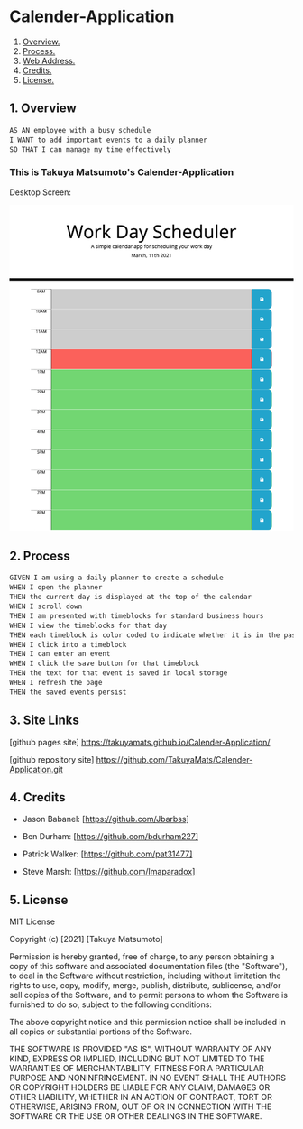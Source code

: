 # Calender-Application

1. [ Overview. ](#overview)
2. [ Process. ](#process)
3. [ Web Address. ](#web-address)
4. [ Credits. ](#credits)
5. [ License. ](#license)

<a name="overview"></a>

## 1. Overview

```md
AS AN employee with a busy schedule
I WANT to add important events to a daily planner
SO THAT I can manage my time effectively
```

### This is Takuya Matsumoto's Calender-Application

Desktop Screen:

![Front-Page](./images/Front-Page.png "Front-Page")

<a name="process"></a>

## 2. Process

```md
GIVEN I am using a daily planner to create a schedule
WHEN I open the planner
THEN the current day is displayed at the top of the calendar
WHEN I scroll down
THEN I am presented with timeblocks for standard business hours
WHEN I view the timeblocks for that day
THEN each timeblock is color coded to indicate whether it is in the past, present, or future
WHEN I click into a timeblock
THEN I can enter an event
WHEN I click the save button for that timeblock
THEN the text for that event is saved in local storage
WHEN I refresh the page
THEN the saved events persist
```

<a name="web-address"></a>

## 3. Site Links

[github pages site] https://takuyamats.github.io/Calender-Application/

[github repository site] https://github.com/TakuyaMats/Calender-Application.git

<a name="credits"></a>

## 4. Credits

- Jason Babanel: [https://github.com/Jbarbss]

- Ben Durham: [https://github.com/bdurham227]

- Patrick Walker: [https://github.com/pat31477]

- Steve Marsh: [https://github.com/Imaparadox]

<a name="license"></a>

## 5. License

MIT License

Copyright (c) [2021] [Takuya Matsumoto]

Permission is hereby granted, free of charge, to any person obtaining a copy of this software and associated documentation files (the "Software"), to deal in the Software without restriction, including without limitation the rights to use, copy, modify, merge, publish, distribute, sublicense, and/or sell copies of the Software, and to permit persons to whom the Software is furnished to do so, subject to the following conditions:

The above copyright notice and this permission notice shall be included in all copies or substantial portions of the Software.

THE SOFTWARE IS PROVIDED "AS IS", WITHOUT WARRANTY OF ANY KIND, EXPRESS OR IMPLIED, INCLUDING BUT NOT LIMITED TO THE WARRANTIES OF MERCHANTABILITY, FITNESS FOR A PARTICULAR PURPOSE AND NONINFRINGEMENT. IN NO EVENT SHALL THE AUTHORS OR COPYRIGHT HOLDERS BE LIABLE FOR ANY CLAIM, DAMAGES OR OTHER LIABILITY, WHETHER IN AN ACTION OF CONTRACT, TORT OR OTHERWISE, ARISING FROM, OUT OF OR IN CONNECTION WITH THE SOFTWARE OR THE USE OR OTHER DEALINGS IN THE SOFTWARE.
